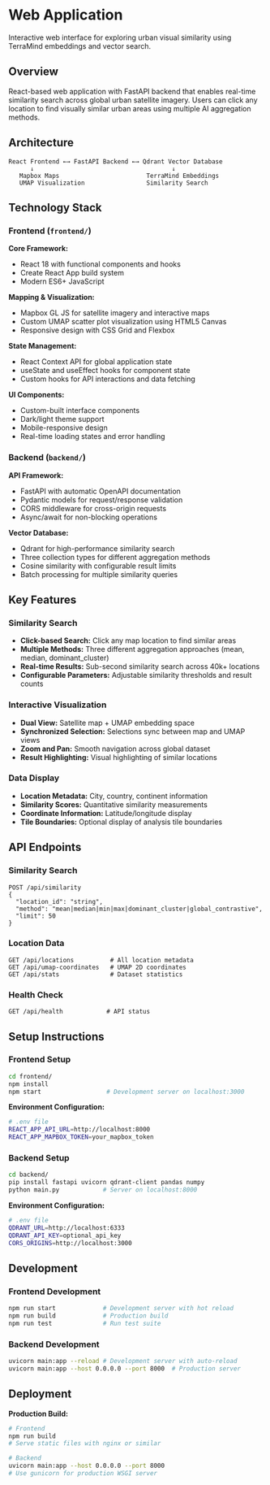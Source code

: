 # Web Application

Interactive web interface for exploring urban visual similarity using TerraMind embeddings and vector search.

## Overview

React-based web application with FastAPI backend that enables real-time similarity search across global urban satellite imagery. Users can click any location to find visually similar urban areas using multiple AI aggregation methods.

## Architecture

```
React Frontend ←→ FastAPI Backend ←→ Qdrant Vector Database
      ↓                                      ↓
   Mapbox Maps                        TerraMind Embeddings
   UMAP Visualization                 Similarity Search
```

## Technology Stack

### Frontend (`frontend/`)

**Core Framework:**

- React 18 with functional components and hooks
- Create React App build system
- Modern ES6+ JavaScript

**Mapping & Visualization:**

- Mapbox GL JS for satellite imagery and interactive maps
- Custom UMAP scatter plot visualization using HTML5 Canvas
- Responsive design with CSS Grid and Flexbox

**State Management:**

- React Context API for global application state
- useState and useEffect hooks for component state
- Custom hooks for API interactions and data fetching

**UI Components:**

- Custom-built interface components
- Dark/light theme support
- Mobile-responsive design
- Real-time loading states and error handling

### Backend (`backend/`)

**API Framework:**

- FastAPI with automatic OpenAPI documentation
- Pydantic models for request/response validation
- CORS middleware for cross-origin requests
- Async/await for non-blocking operations

**Vector Database:**

- Qdrant for high-performance similarity search
- Three collection types for different aggregation methods
- Cosine similarity with configurable result limits
- Batch processing for multiple similarity queries

## Key Features

### Similarity Search

- **Click-based Search:** Click any map location to find similar areas
- **Multiple Methods:** Three different aggregation approaches (mean, median, dominant_cluster)
- **Real-time Results:** Sub-second similarity search across 40k+ locations
- **Configurable Parameters:** Adjustable similarity thresholds and result counts

### Interactive Visualization

- **Dual View:** Satellite map + UMAP embedding space
- **Synchronized Selection:** Selections sync between map and UMAP views
- **Zoom and Pan:** Smooth navigation across global dataset
- **Result Highlighting:** Visual highlighting of similar locations

### Data Display

- **Location Metadata:** City, country, continent information
- **Similarity Scores:** Quantitative similarity measurements
- **Coordinate Information:** Latitude/longitude display
- **Tile Boundaries:** Optional display of analysis tile boundaries

## API Endpoints

### Similarity Search

```
POST /api/similarity
{
  "location_id": "string",
  "method": "mean|median|min|max|dominant_cluster|global_contrastive",
  "limit": 50
}
```

### Location Data

```
GET /api/locations          # All location metadata
GET /api/umap-coordinates   # UMAP 2D coordinates
GET /api/stats              # Dataset statistics
```

### Health Check

```
GET /api/health            # API status
```

## Setup Instructions

### Frontend Setup

```bash
cd frontend/
npm install
npm start                  # Development server on localhost:3000
```

**Environment Configuration:**

```bash
# .env file
REACT_APP_API_URL=http://localhost:8000
REACT_APP_MAPBOX_TOKEN=your_mapbox_token
```

### Backend Setup

```bash
cd backend/
pip install fastapi uvicorn qdrant-client pandas numpy
python main.py            # Server on localhost:8000
```

**Environment Configuration:**

```bash
# .env file
QDRANT_URL=http://localhost:6333
QDRANT_API_KEY=optional_api_key
CORS_ORIGINS=http://localhost:3000
```

## Development

### Frontend Development

```bash
npm run start             # Development server with hot reload
npm run build             # Production build
npm run test              # Run test suite
```

### Backend Development

```bash
uvicorn main:app --reload # Development server with auto-reload
uvicorn main:app --host 0.0.0.0 --port 8000  # Production server
```

## Deployment

**Production Build:**

```bash
# Frontend
npm run build
# Serve static files with nginx or similar

# Backend
uvicorn main:app --host 0.0.0.0 --port 8000
# Use gunicorn for production WSGI server
```
